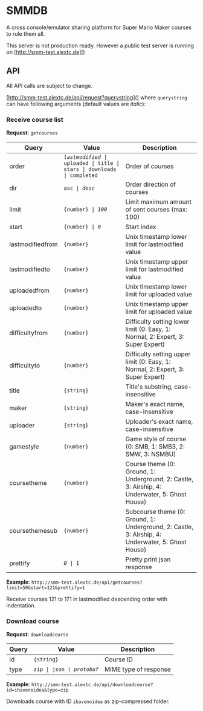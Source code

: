 # SMMDB

A cross console/emulator sharing platform for Super Mario Maker courses to rule them all.

This server is not production ready. However a public test server is running on [http://smm-test.alextc.de]()

## API

All API calls are subject to change.

[http://smm-test.alextc.de/api/request?querystring]() where `querystring` can have following arguments (default values are *italic*):

### Receive course list

**Request**: `getcourses`

| Query | Value | Description |
| --- | --- | --- |
| order | *`lastmodified`*` \| uploaded \| title \| stars \| downloads \| completed` | Order of courses |
| dir | `asc \| `*`desc`* | Order direction of courses |
| limit | `{number} \| `*`100`* | Limit maximum amount of sent courses (max: 100) |
| start | `{number} \| `*`0`* | Start index |
| lastmodifiedfrom | `{number}` | Unix timestamp lower limit for lastmodified value |
| lastmodifiedto | `{number}` | Unix timestamp upper limit for lastmodified value |
| uploadedfrom | `{number}` | Unix timestamp lower limit for uploaded value |
| uploadedto | `{number}` | Unix timestamp upper limit for uploaded value |
| difficultyfrom | `{number}` | Difficulty setting lower limit (0: Easy, 1: Normal, 2: Expert, 3: Super Expert) |
| difficultyto | `{number}` | Difficulty setting upper limit (0: Easy, 1: Normal, 2: Expert, 3: Super Expert) |
| title | `{string}` | Title's substring, case-insensitive |
| maker | `{string}` | Maker's exact name, case-insensitive |
| uploader | `{string}` | Uploader's exact name,  case-insensitive |
| gamestyle | `{number}` | Game style of course (0: SMB, 1: SMB3, 2: SMW, 3: NSMBU) |
| coursetheme | `{number}` | Course theme (0: Ground, 1: Underground, 2: Castle, 3: Airship, 4: Underwater, 5: Ghost House) |
| coursethemesub | `{number}` | Subcourse theme (0: Ground, 1: Underground, 2: Castle, 3: Airship, 4: Underwater, 5: Ghost House) |
| prettify | *`0`*` \| 1` | Pretty print json response |

**Example**: `http://smm-test.alextc.de/api/getcourses?limit=50&start=121&prettify=1`

Receive courses 121 to 171 in lastmodified descending order with indentation.

### Download course

**Request**: `downloadcourse`

| Query | Value | Description |
| --- | --- | --- |
| id | `{string}` | Course ID |
| type | `zip \| json \| `*`protobuf`* | MIME type of response |

**Example**: `http://smm-test.alextc.de/api/downloadcourse?id=ihavenoidea&type=zip`

Downloads course with ID `ihavenoidea` as zip-compressed folder.